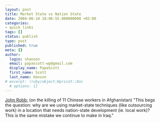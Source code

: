 ```yaml
---
layout: post
title: Market State vs Nation State
date: 2004-06-10 18:06:55.000000000 +02:00
categories:
- quick links
tags: []
status: publish
type: post
published: true
meta: {}
author:
  login: shanson
  email: papascott-wp@gmail.com
  display_name: PapaScott
  first_name: Scott
  last_name: Hanson
# excerpt: !ruby/object:Hpricot::Doc
  # options: {}
---
```

<p><a href="http://jrobb.mindplex.org/2004/06/10.html#a4888">John Robb:</a> (on the killing of 11 Chinese workers in Afghanistan) "This begs the question:  why are we using market-state techniques (like outsourcing work) in a location that needs nation-state development (ie. local work)?  This is the same mistake we continue to make in Iraq."</p>
